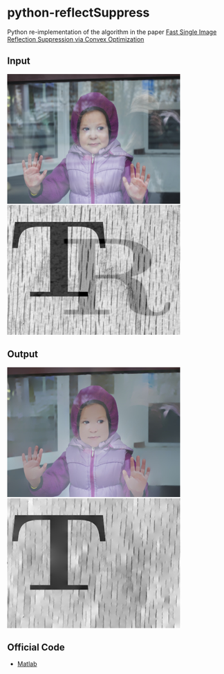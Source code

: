 # python-reflectSuppress
Python re-implementation of the algorithm in the paper [Fast Single Image Reflection Suppression via Convex Optimization](https://arxiv.org/pdf/1903.03889.pdf)

## Input
<img src="https://github.com/anhtuan85/python-reflectSuppress/blob/main/examples/Child_Glass.jpg" width="400" height="300">

<img src="https://github.com/anhtuan85/python-reflectSuppress/blob/main/examples/toy_example.jpg" width="400" height="300">

## Output
<img src="https://github.com/anhtuan85/python-reflectSuppress/blob/main/examples/res.jpg" width="400" height="300">

<img src="https://github.com/anhtuan85/python-reflectSuppress/blob/main/examples/res2.jpg" width="400" height="300">

## Official Code

* [Matlab](https://github.com/yyhz76/reflectSuppress)
